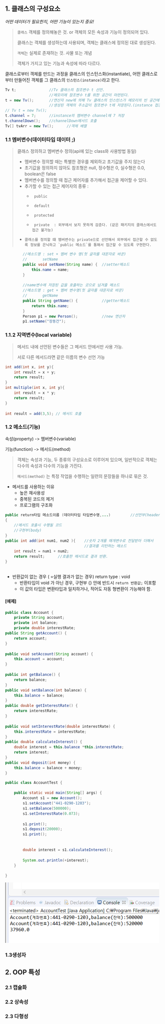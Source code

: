 ## 1. 클래스의 구성요소

*어떤 데이터가 필요한지, 어떤 기능이 있는지 중요!*

> `클래스`  객체를 정의해놓은 것.  or 객체의 모든 속성과 기능이 정의되어 있다.
>
> 클래스는 객체를 생성하는데 사용되며, 객체는 클래스에 정의된 대로 생성된다.
>
> `객체`는 실제로 존재하는 것. 사물 또는 개념
>
> 객체가 가지고 있는 기능과 속성에 따라 다르다.

클래스로부터 객체를 만드는 과정을 클래스의 인스턴스화(instantiate), 어떤 클래스로부터 만들어진 객체를 그 클래스의 `인스턴스(instance)`라고 한다.
```java
Tv t;				//Tv 클래스의 참조변수 t 선언. 
					//메모리에 참조변수 t를 위한 공간이 마련된다.
t = new Tv();		//연산자 new에 의해 Tv 클래스의 인스턴스가 메모리의 빈 공간에 생성.
					//생성된 객체의 주소값이 참조변수 t에 저장된다.(instance 접근 가능)
// Tv t = new Tv();
t.channel = 7;		//instance의 멤버변수 channel에 7 저장
t.channelDown();	//channelDown메서드 호출
Tv[] tvArr = new Tv();  	//객체 배열
```

### 1.1 멤버변수(데이터타입 데이터 ;)

>클래스 정의하고 멤버변수 정의(api에 있는 class와 사용방법 동일)
> * 멤버변수 정의할 때는 특별한 경우를 제외하고 초기값을 주지 않는다
> * 초기값을 정의하지 않아도 참조형은 null, 정수형은 0, 실수형은 0.0, boolean은 false
> * 멤버변수를 정의할 때 접근 제어자를 추가해서 접근을 제어할 수 있다.
> * 추가할 수 있는 접근 제어자의 종류 : 
>    * 		public
>    * 		default
>    * 		protected
>    * 		private  : 외부에서 보지 못하게 감춘다. (같은 패키지의 클래스에서도 접근 불가능)
> * 	클래스를 정의할 떄 멤버변수는 private으로 선언해서 외부에서 접근할 수 없도록 정보를 은닉하고 `public 메소드`를 통해서 접근할 수 있도록 구현한다.

```java
		//메소드명 : set + 멤버 변수 명(첫 글자를 대문자로 바꾼)
		// 		 setName
		public void setName(String name) { 	//setter메소드
			this.name = name;
		}
		
		//name변수에 저장된 값을 호출하는 곳으로 넘겨줄 메소드
		//메소드명 : get + 멤버 변수명(첫 글자를 대문자로 바꾼)
		// 		 getName
		public String getName() {			//getter메소드
			return this.name;
		}
		Person p1 = new Person();			//new 연산자
		p1.setName("장동건");
```



### 1.1.2 지역변수(local variable)

> 메서드 내에 선언된 변수들은 그 메서드 안에서만 사용 가능.
>
> 서로 다른 메서드라면 같은 이름의 변수 선언 가능

```java
int add(int x, int y){
    int result = x + y;
    return result;
}
int multiple(int x, int y){
    int result = x * y;
    return result;
}

int result = add(3,5); // 메서드 호출
```



### 1.2 메소드(기능)

속성(property) -> 멤버변수(variable)

기능(function) -> 메서드(method) 

>  객체는 속성과 기능, 두 종류의 구성요소로 이루어져 있으며,  일반적으로 객체는 다수의 속성과 다수의 기능을 가진다.
>
> `메서드(method)` 는 특정 작업을 수행하는 일련의 문장들을 하나로 묶은 것.

* 메서드를 사용하는 이유
  * 높은 재사용성
  * 중복된 코드의 제거
  * 프로그램의 구조화

```java
public return타입 메소드이름 (데이터타입 타입변수명,...)			//선언부(header)
{
    //메서드 호출시 수행될 코드
    //구현부(body)
}
public int add(int num1, num2 ){	//숫자 2개를 매개변수로 전달받아 더해서
    								//결과를 리턴하는 메소드
    int result = num1 + num2;
    return result; 		//호출한 메서드로 결과 반환.
}
    

```

* 반환값이 없는 경우 ( =실행 결과가 없는 경우) return type :  void
  * 반환타입이 void 가 아닌 경우, 구현부 {} 안에 반드시 `return 반환값;`  이포함
  * 이 값의 타입은 변환타입과 일치하거나, 적어도 자동 형변환이 가능해야 함.

#### [예제]	

```java
public class Account {
	private String account;
	private int balance;
	private double interestRate;
public String getAccount() {
	return account;
}

public void setAccount(String account) {
	this.account = account;
}

public int getBalance() {
	return balance;
}
public void setBalance(int balance) {
	this.balance = balance;
}
public double getInterestRate() {
	return interestRate;
}

public void setInterestRate(double interestRate) {
	this.interestRate = interestRate;
}
public double calculateInterest() {
	double interest = this.balance *this.interestRate;
	return interest;
}
public void deposit(int money) {
	this.balance = balance + money;
}
```



```java
public class AccountTest {

	public static void main(String[] args) {
		Account s1 = new Account();
		s1.setAccount("441-0290-1203");
		s1.setBalance(500000);
		s1.setInterestRate(0.073);

		s1.print();
		s1.deposit(20000);
		s1.print();
		
	
		double interest = s1.calculateInterest();
		
		System.out.println(+interest);
	}

}
```

![캡처](images/캡처.PNG)

### 1.3생성자

## 2. OOP 특성

### 2.1 캡슐화

### 2.2 상속성

### 2.3 다형성

